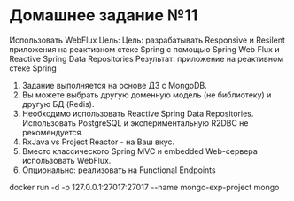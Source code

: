 # Домашнее задание №11
Использовать WebFlux
Цель: Цель: разрабатывать Responsive и Resilent приложения на реактивном стеке Spring c помощью Spring Web Flux и Reactive Spring Data Repositories Результат: приложение на реактивном стеке Spring
1. Задание выполняется на основе ДЗ с MongoDB.
2. Вы можете выбрать другую доменную модель (не библиотеку) и другую БД (Redis).
3. Необходимо использовать Reactive Spring Data Repositories. Использовать PostgreSQL и экспериментальную R2DBC не рекомендуется.
4. RxJava vs Project Reactor - на Ваш вкус.
5. Вместо классического Spring MVC и embedded Web-сервера использовать WebFlux.
6. Опционально: реализовать на Functional Endpoints

docker run -d -p 127.0.0.1:27017:27017 --name mongo-exp-project mongo